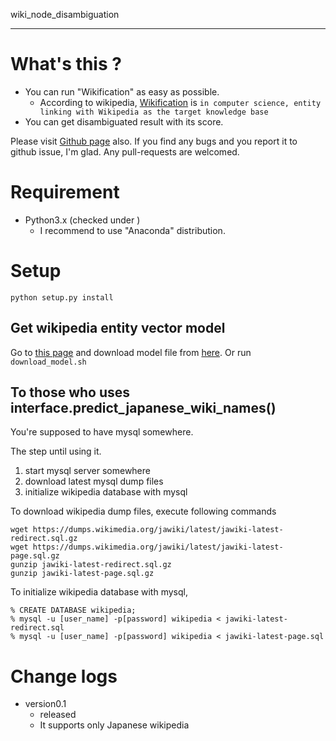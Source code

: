 wiki_node_disambiguation
- - -

# What's this ?

- You can run "Wikification" as easy as possible.
    - According to wikipedia, [Wikification](https://en.wikipedia.org/wiki/Wikification) is `in computer science, entity linking with Wikipedia as the target knowledge base`
- You can get disambiguated result with its score.

Please visit [Github page](https://github.com/Kensuke-Mitsuzawa/word2vec_wikification_py) also.
If you find any bugs and you report it to github issue, I'm glad.
Any pull-requests are welcomed.


# Requirement

- Python3.x (checked under )
    - I recommend to use "Anaconda" distribution.

# Setup

`python setup.py install`

## Get wikipedia entity vector model

Go to [this page](http://www.cl.ecei.tohoku.ac.jp/~m-suzuki/jawiki_vector/) and download model file from [here](http://www.cl.ecei.tohoku.ac.jp/~m-suzuki/jawiki_vector/entity_vector.tar.bz2).
Or run `download_model.sh`

## To those who uses interface.predict_japanese_wiki_names()

You're supposed to have mysql somewhere.

The step until using it.

1. start mysql server somewhere
2. download latest mysql dump files
3. initialize wikipedia database with mysql


To download wikipedia dump files, execute following commands

```
wget https://dumps.wikimedia.org/jawiki/latest/jawiki-latest-redirect.sql.gz
wget https://dumps.wikimedia.org/jawiki/latest/jawiki-latest-page.sql.gz
gunzip jawiki-latest-redirect.sql.gz
gunzip jawiki-latest-page.sql.gz
```

To initialize wikipedia database with mysql,

```
% CREATE DATABASE wikipedia;
% mysql -u [user_name] -p[password] wikipedia < jawiki-latest-redirect.sql
% mysql -u [user_name] -p[password] wikipedia < jawiki-latest-page.sql
```

# Change logs

- version0.1
    - released
    - It supports only Japanese wikipedia
